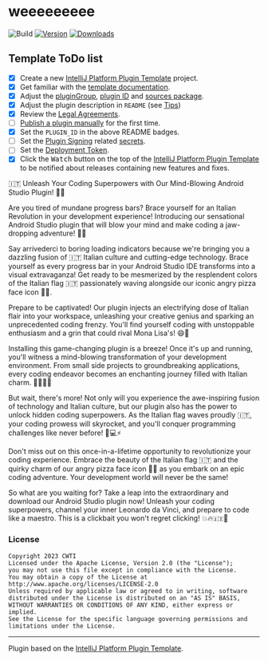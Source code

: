 # weeeeeeeee

![Build](https://github.com/code-with-the-italians/weeeeeeeee/workflows/Build/badge.svg)
[![Version](https://img.shields.io/jetbrains/plugin/v/it.codewiththeitalians.weeeeeeeee.svg)](https://plugins.jetbrains.com/plugin/it.codewiththeitalians.weeeeeeeee)
[![Downloads](https://img.shields.io/jetbrains/plugin/d/it.codewiththeitalians.weeeeeeeee.svg)](https://plugins.jetbrains.com/plugin/it.codewiththeitalians.weeeeeeeee)

## Template ToDo list
- [x] Create a new [IntelliJ Platform Plugin Template][template] project.
- [x] Get familiar with the [template documentation][template].
- [x] Adjust the [pluginGroup](./gradle.properties), [plugin ID](./src/main/resources/META-INF/plugin.xml) and [sources package](./src/main/kotlin).
- [x] Adjust the plugin description in `README` (see [Tips][docs:plugin-description])
- [x] Review the [Legal Agreements](https://plugins.jetbrains.com/docs/marketplace/legal-agreements.html?from=IJPluginTemplate).
- [ ] [Publish a plugin manually](https://plugins.jetbrains.com/docs/intellij/publishing-plugin.html?from=IJPluginTemplate) for the first time.
- [x] Set the `PLUGIN_ID` in the above README badges.
- [ ] Set the [Plugin Signing](https://plugins.jetbrains.com/docs/intellij/plugin-signing.html?from=IJPluginTemplate) related [secrets](https://github.com/JetBrains/intellij-platform-plugin-template#environment-variables).
- [ ] Set the [Deployment Token](https://plugins.jetbrains.com/docs/marketplace/plugin-upload.html?from=IJPluginTemplate).
- [x] Click the <kbd>Watch</kbd> button on the top of the [IntelliJ Platform Plugin Template][template] to be notified about releases containing new features and fixes.

<!-- Plugin description -->
🇮🇹 Unleash Your Coding Superpowers with Our Mind-Blowing Android Studio Plugin! 🍕🔥

Are you tired of mundane progress bars? Brace yourself for an Italian Revolution in your development experience!
Introducing our sensational Android Studio plugin that will blow your mind and make coding a jaw-dropping adventure!
🚀💥

Say arrivederci to boring loading indicators because we're bringing you a dazzling fusion of 🇮🇹 Italian culture and
cutting-edge technology. Brace yourself as every progress bar in your Android Studio IDE transforms into a visual
extravaganza! Get ready to be mesmerized by the resplendent colors of the Italian flag 🇮🇹 passionately waving alongside
our iconic angry pizza face icon 🍕😠.

Prepare to be captivated! Our plugin injects an electrifying dose of Italian flair into your workspace, unleashing your
creative genius and sparking an unprecedented coding frenzy. You'll find yourself coding with unstoppable enthusiasm and
a grin that could rival Mona Lisa's! 😄🎨

Installing this game-changing plugin is a breeze! Once it's up and running, you'll witness a mind-blowing transformation
of your development environment. From small side projects to groundbreaking applications, every coding endeavor becomes
an enchanting journey filled with Italian charm. 🌟🍕🇮🇹

But wait, there's more! Not only will you experience the awe-inspiring fusion of technology and Italian culture, but our
plugin also has the power to unlock hidden coding superpowers. As the Italian flag waves proudly 🇮🇹, your coding prowess
will skyrocket, and you'll conquer programming challenges like never before! 💪💻⚡️

Don't miss out on this once-in-a-lifetime opportunity to revolutionize your coding experience. Embrace the beauty of the
Italian flag 🇮🇹 and the quirky charm of our angry pizza face icon 🍕😠 as you embark on an epic coding adventure. Your
development world will never be the same!

So what are you waiting for? Take a leap into the extraordinary and download our Android Studio plugin now! Unleash your
coding superpowers, channel your inner Leonardo da Vinci, and prepare to code like a maestro. This is a clickbait you
won't regret clicking! 💥🔥🇮🇹🍕
<!-- Plugin description end -->

### License
                   
```
Copyright 2023 CWTI
Licensed under the Apache License, Version 2.0 (the "License");
you may not use this file except in compliance with the License.
You may obtain a copy of the License at
http://www.apache.org/licenses/LICENSE-2.0
Unless required by applicable law or agreed to in writing, software
distributed under the License is distributed on an "AS IS" BASIS,
WITHOUT WARRANTIES OR CONDITIONS OF ANY KIND, either express or implied.
See the License for the specific language governing permissions and
limitations under the License.
```

---
Plugin based on the [IntelliJ Platform Plugin Template][template].

[template]: https://github.com/JetBrains/intellij-platform-plugin-template
[docs:plugin-description]: https://plugins.jetbrains.com/docs/intellij/plugin-user-experience.html#plugin-description-and-presentation
